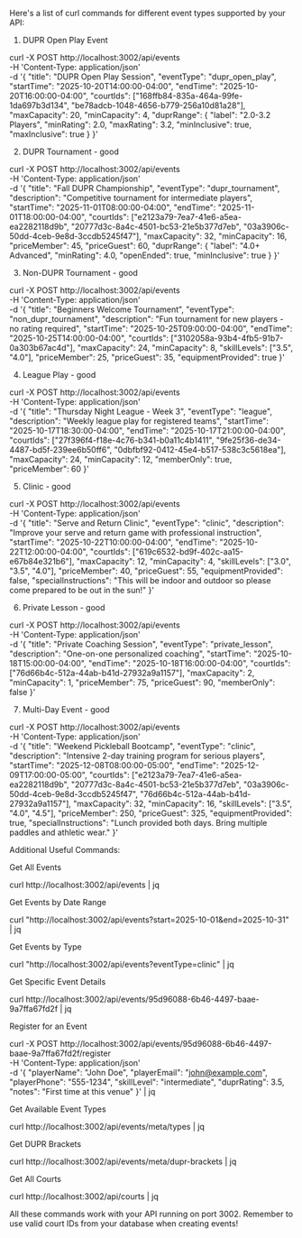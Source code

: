  Here's a list of curl commands for different event types supported by your API:

  1. DUPR Open Play Event

  curl -X POST http://localhost:3002/api/events \
    -H 'Content-Type: application/json' \
    -d '{
      "title": "DUPR Open Play Session",
      "eventType": "dupr_open_play",
      "startTime": "2025-10-20T14:00:00-04:00",
      "endTime": "2025-10-20T16:00:00-04:00",
      "courtIds": ["168ffb84-835a-464a-99fe-1da697b3d134", "be78adcb-1048-4656-b779-256a10d81a28"],
      "maxCapacity": 20,
      "minCapacity": 4,
      "duprRange": {
        "label": "2.0-3.2 Players",
        "minRating": 2.0,
        "maxRating": 3.2,
        "minInclusive": true,
        "maxInclusive": true
      }
    }'

  2. DUPR Tournament - good

  curl -X POST http://localhost:3002/api/events \
    -H 'Content-Type: application/json' \
    -d '{
      "title": "Fall DUPR Championship",
      "eventType": "dupr_tournament",
      "description": "Competitive tournament for intermediate players",
      "startTime": "2025-11-01T08:00:00-04:00",
      "endTime": "2025-11-01T18:00:00-04:00",
      "courtIds": ["e2123a79-7ea7-41e6-a5ea-ea2282118d9b", 
  "20777d3c-8a4c-4501-bc53-21e5b377d7eb", "03a3906c-50dd-4ceb-9e8d-3ccdb5245f47"],
      "maxCapacity": 32,
      "minCapacity": 16,
      "priceMember": 45,
      "priceGuest": 60,
      "duprRange": {
        "label": "4.0+ Advanced",
        "minRating": 4.0,
        "openEnded": true,
        "minInclusive": true
      }
    }'

  3. Non-DUPR Tournament - good

  curl -X POST http://localhost:3002/api/events \
    -H 'Content-Type: application/json' \
    -d '{
      "title": "Beginners Welcome Tournament",
      "eventType": "non_dupr_tournament",
      "description": "Fun tournament for new players - no rating required",
      "startTime": "2025-10-25T09:00:00-04:00",
      "endTime": "2025-10-25T14:00:00-04:00",
      "courtIds": ["3102058a-93b4-4fb5-91b7-0a303b67ac4d"],
      "maxCapacity": 24,
      "minCapacity": 8,
      "skillLevels": ["3.5", "4.0"],
      "priceMember": 25,
      "priceGuest": 35,
      "equipmentProvided": true
    }'

  4. League Play - good

  curl -X POST http://localhost:3002/api/events \
    -H 'Content-Type: application/json' \
    -d '{
      "title": "Thursday Night League - Week 3",
      "eventType": "league",
      "description": "Weekly league play for registered teams",
      "startTime": "2025-10-17T18:30:00-04:00",
      "endTime": "2025-10-17T21:00:00-04:00",
      "courtIds": ["27f396f4-f18e-4c76-b341-b0a11c4b1411", "9fe25f36-de34-4487-bd5f-239ee6b50ff6", "0dbfbf92-0412-45e4-b517-538c3c5618ea"],
      "maxCapacity": 24,
      "minCapacity": 12,
      "memberOnly": true,
      "priceMember": 60
    }'

  5. Clinic - good

 curl -X POST http://localhost:3002/api/events \
    -H 'Content-Type: application/json' \
    -d '{
      "title": "Serve and Return Clinic",
      "eventType": "clinic",
      "description": "Improve your serve and return game with professional instruction",
      "startTime": "2025-10-22T10:00:00-04:00",
      "endTime": "2025-10-22T12:00:00-04:00",
      "courtIds": ["619c6532-bd9f-402c-aa15-e67b84e321b6"],
      "maxCapacity": 12,
      "minCapacity": 4,
      "skillLevels": ["3.0", "3.5", "4.0"],
      "priceMember": 40,
      "priceGuest": 55,
      "equipmentProvided": false,
      "specialInstructions": "This will be indoor and outdoor so please come prepared to be out in the sun!"
    }'

  6. Private Lesson - good 

  curl -X POST http://localhost:3002/api/events \
    -H 'Content-Type: application/json' \
    -d '{
      "title": "Private Coaching Session",
      "eventType": "private_lesson",
      "description": "One-on-one personalized coaching",
      "startTime": "2025-10-18T15:00:00-04:00",
      "endTime": "2025-10-18T16:00:00-04:00",
      "courtIds": ["76d66b4c-512a-44ab-b41d-27932a9a1157"],
      "maxCapacity": 2,
      "minCapacity": 1,
      "priceMember": 75,
      "priceGuest": 90,
      "memberOnly": false
    }'

  7. Multi-Day Event - good

  curl -X POST http://localhost:3002/api/events \
    -H 'Content-Type: application/json' \
    -d '{
      "title": "Weekend Pickleball Bootcamp",
      "eventType": "clinic",
      "description": "Intensive 2-day training program for serious players",
      "startTime": "2025-12-08T08:00:00-05:00",
      "endTime": "2025-12-09T17:00:00-05:00",
      "courtIds": ["e2123a79-7ea7-41e6-a5ea-ea2282118d9b", "20777d3c-8a4c-4501-bc53-21e5b377d7eb", "03a3906c-50dd-4ceb-9e8d-3ccdb5245f47", "76d66b4c-512a-44ab-b41d-27932a9a1157"],
      "maxCapacity": 32,
      "minCapacity": 16,
      "skillLevels": ["3.5", "4.0", "4.5"],
      "priceMember": 250,
      "priceGuest": 325,
      "equipmentProvided": true,
      "specialInstructions": "Lunch provided both days. Bring multiple paddles and athletic wear."
    }'


  Additional Useful Commands:

  Get All Events

  curl http://localhost:3002/api/events | jq

  Get Events by Date Range

  curl "http://localhost:3002/api/events?start=2025-10-01&end=2025-10-31" | jq

  Get Events by Type

  curl "http://localhost:3002/api/events?eventType=clinic" | jq

  Get Specific Event Details

  curl http://localhost:3002/api/events/95d96088-6b46-4497-baae-9a7ffa67fd2f | jq

  Register for an Event

  curl -X POST http://localhost:3002/api/events/95d96088-6b46-4497-baae-9a7ffa67fd2f/register
   \
    -H 'Content-Type: application/json' \
    -d '{
      "playerName": "John Doe",
      "playerEmail": "john@example.com",
      "playerPhone": "555-1234",
      "skillLevel": "intermediate",
      "duprRating": 3.5,
      "notes": "First time at this venue"
    }' | jq

  Get Available Event Types

  curl http://localhost:3002/api/events/meta/types | jq

  Get DUPR Brackets

  curl http://localhost:3002/api/events/meta/dupr-brackets | jq

  Get All Courts

  curl http://localhost:3002/api/courts | jq

  All these commands work with your API running on port 3002. Remember to use valid court IDs
   from your database when creating events!
